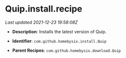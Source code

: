 # Quip.install.recipe

_Last updated 2021-12-23 19:58:08Z_

- **Description**: Installs the latest version of Quip.

- **Identifier**: `com.github.homebysix.install.Quip`

- **Parent Recipes**: `com.github.homebysix.download.Quip`